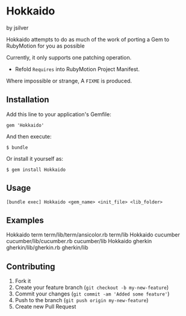 # Hokkaido
by jsilver

Hokkaido attempts to do as much of the work of porting a Gem to RubyMotion for you as possible

Currently, it only supports one patching operation.

* Refold `Requires` into RubyMotion Project Manifest.

Where impossible or strange, A `FIXME` is produced.

## Installation

Add this line to your application's Gemfile:

    gem 'Hokkaido'

And then execute:

    $ bundle

Or install it yourself as:

    $ gem install Hokkaido

## Usage

`[bundle exec] Hokkaido <gem_name> <init_file> <lib_folder>`

## Examples

Hokkaido term term/lib/term/ansicolor.rb term/lib
Hokkaido cucumber cucumber/lib/cucumber.rb cucumber/lib
Hokkaido gherkin gherkin/lib/gherkin.rb gherkin/lib

## Contributing

1. Fork it
2. Create your feature branch (`git checkout -b my-new-feature`)
3. Commit your changes (`git commit -am 'Added some feature'`)
4. Push to the branch (`git push origin my-new-feature`)
5. Create new Pull Request
